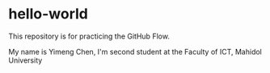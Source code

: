 # hello-world
This repository is for practicing the GitHub Flow.

My name is Yimeng Chen, I'm second student at the Faculty of ICT, Mahidol University 
